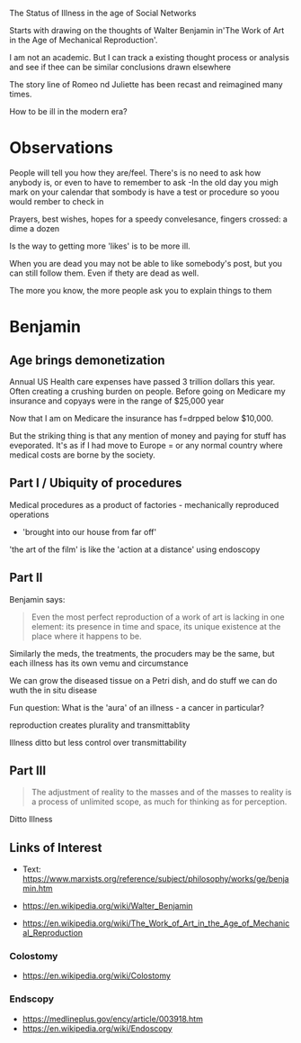 

The Status of Illness in the age of Social Networks

Starts with drawing on the thoughts of Walter Benjamin in'The Work of Art in the Age of Mechanical Reproduction'.

I am not an academic. But I can track a existing thought process or analysis and see if thee can be similar conclusions drawn elsewhere

The story line of Romeo nd Juliette has been recast and reimagined many times.


How to be ill in the modern era?

# Observations


People will tell you how they are/feel. There's is no need to ask how anybody is, or even to have to remember to ask
-In the old day you migh mark on your calendar that sombody is have a test or procedure so yoou would rember to check in

Prayers, best wishes, hopes for a speedy convelesance, fingers crossed: a dime a dozen

Is the way to getting more 'likes' is to be more ill.

When you are dead you may not be able to like somebody's post, but you can still follow them. Even if thety are dead as well.

The more you know, the more people ask you to explain things to them


# Benjamin

## Age brings demonetization

Annual US Health care expenses have passed 3 trillion dollars this year.
Often creating a crushing burden on people.
Before going on Medicare my insurance and copyays were in the range of $25,000 year

Now that I am on Medicare the insurance has f=drpped below $10,000.

But the striking thing is that any mention of money and paying for stuff has eveporated.
It's as if I had move to Europe = or any normal country where medical costs are borne by the society.



## Part I / Ubiquity of procedures

Medical procedures as a product of factories - mechanically reproduced operations

* 'brought into our house from far off'

'the art of the film' is like the 'action at a distance' using endoscopy



## Part II

Benjamin says:

> Even the most perfect reproduction of a work of art is lacking in one element:
> its presence in time and space, its unique existence at the place where it happens to be.


Similarly the meds, the treatments, the procuders may be the same, but each illness has its own vemu and circumstance


We can grow the diseased tissue on a Petri dish, and do stuff we can do wuth the in situ disease

Fun question: What is the 'aura' of an illness - a cancer in particular?

reproduction creates plurality and transmittablity

Illness ditto but less control over transmittability


## Part III

> The adjustment of reality to the masses and of the masses to reality is a process of unlimited scope,
> as much for thinking as for perception.

Ditto Illness



## Links of Interest

* Text: https://www.marxists.org/reference/subject/philosophy/works/ge/benjamin.htm

* https://en.wikipedia.org/wiki/Walter_Benjamin
* https://en.wikipedia.org/wiki/The_Work_of_Art_in_the_Age_of_Mechanical_Reproduction


### Colostomy

* https://en.wikipedia.org/wiki/Colostomy

### Endscopy

* https://medlineplus.gov/ency/article/003918.htm
* https://en.wikipedia.org/wiki/Endoscopy